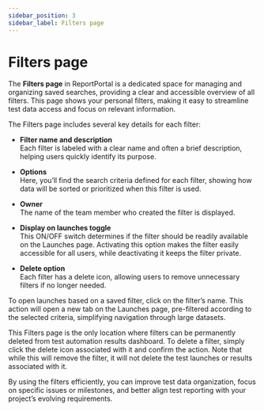 ```yaml
---
sidebar_position: 3
sidebar_label: Filters page
---
```


# Filters page

The **Filters page** in ReportPortal is a dedicated space for managing and organizing saved searches, providing a clear and accessible overview of all filters. This page shows your personal filters, making it easy to streamline test data access and focus on relevant information.

The Filters page includes several key details for each filter:

- **Filter name and description**<br />
  Each filter is labeled with a clear name and often a brief description, helping users quickly identify its purpose.

- **Options**<br />
  Here, you’ll find the search criteria defined for each filter, showing how data will be sorted or prioritized when this filter is used.

- **Owner**<br />
  The name of the team member who created the filter is displayed.

- **Display on launches toggle**<br />
  This ON/OFF switch determines if the filter should be readily available on the Launches page. Activating this option makes the filter easily accessible for all users, while deactivating it keeps the filter private.

- **Delete option**<br />
  Each filter has a delete icon, allowing users to remove unnecessary filters if no longer needed.

To open launches based on a saved filter, click on the filter’s name. This action will open a new tab on the Launches page, pre-filtered according to the selected criteria, simplifying navigation through large datasets.

This Filters page is the only location where filters can be permanently deleted from test automation results dashboard. To delete a filter, simply click the delete icon associated with it and confirm the action. Note that while this will remove the filter, it will not delete the test launches or results associated with it.

By using the filters efficiently, you can improve test data organization, focus on specific issues or milestones, and better align test reporting with your project’s evolving requirements.

<MediaViewer src="https://youtu.be/ZoVyP5CFML8" alt="Filters page in our centralized test reporting tool" type="video" />
